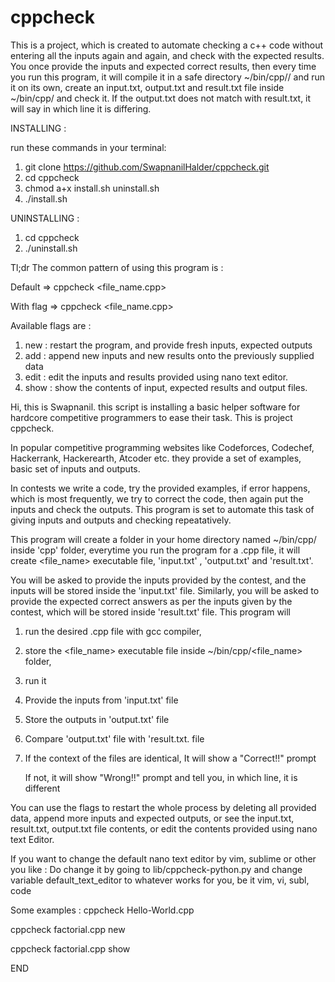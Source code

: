 # cppcheck
This is a project, which is created to automate checking a c++ code without entering all the inputs again and again, and check with the expected results. You once provide the inputs and expected correct results, then every time you run this program, it will compile it in a safe directory ~/bin/cpp// and run it on its own, create an input.txt, output.txt and result.txt file inside ~/bin/cpp/ and check it.  If the output.txt does not match with result.txt, it will say in which line it is differing.


INSTALLING :

run these commands in your terminal:

1. git clone https://github.com/SwapnanilHalder/cppcheck.git
2. cd cppcheck
3. chmod a+x install.sh uninstall.sh
4. ./install.sh

UNINSTALLING :

1. cd cppcheck
2. ./uninstall.sh


Tl;dr
The common pattern of using this program is :

Default => cppcheck <file_name.cpp>

With flag => cppcheck <file_name.cpp> <one flag>


Available flags are :

1. new : restart the program, and provide fresh inputs, expected outputs
2. add : append new inputs and new results onto the previously supplied data
3. edit : edit the inputs and results provided using nano text editor.
4. show : show the contents of input, expected results and output files.


Hi, this is Swapnanil. this script is installing a basic helper
software for hardcore competitive programmers to ease their
task. This is project cppcheck.


In popular competitive programming websites like Codeforces, 
Codechef, Hackerrank, Hackerearth, Atcoder etc. they provide
a set of examples, basic set of inputs and outputs. 


In contests we write a code, try the provided examples, if error happens,
which is most frequently, we try to correct the code, then again
put the inputs and check the outputs. This program is set to automate
this task of giving inputs and outputs and checking repeatatively.


This program will create a folder in your home directory named ~/bin/cpp/
inside 'cpp' folder, everytime you run the program for a .cpp file, 
it will create <file_name> executable file, 'input.txt' , 'output.txt'
and 'result.txt'.


You will be asked to provide the inputs provided by the contest,
and the inputs will be stored inside the 'input.txt' file.
Similarly, you will be asked to provide the expected correct answers
as per the inputs given by the contest, which will be stored inside 
'result.txt' file. This program will 

1. run the desired .cpp file with gcc compiler, 

2. store the <file_name> executable file inside ~/bin/cpp/<file_name> folder, 

3. run it

4. Provide the inputs from 'input.txt' file

5. Store the outputs in 'output.txt' file

6. Compare 'output.txt' file with 'result.txt. file

7. If the context of the files are identical, It will show a \"Correct!!\" prompt

   If not, it will show \"Wrong!!\" prompt and tell you, in which line, it is different

You can use the flags to restart the whole process by deleting all provided
data, append more inputs and expected outputs, or see the input.txt, result.txt,
output.txt file contents, or edit the contents provided using nano text Editor.


If you want to change the default nano text editor by vim, sublime or other you like :
Do change it by going to lib/cppcheck-python.py and change variable default_text_editor
to whatever works for you, be it vim, vi, subl, code 


Some examples :
cppcheck Hello-World.cpp

cppcheck factorial.cpp new

cppcheck factorial.cpp show


END
